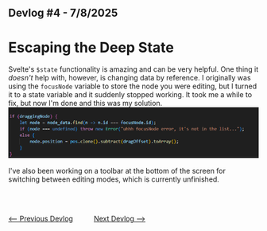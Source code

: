 ## Devlog #4 - 7/8/2025
# Escaping the Deep State

Svelte's `$state` functionality is amazing and can be very helpful. One thing it *doesn't* help with, however, is changing data by reference. I originally was using the `focusNode` variable to store the node you were editing, but I turned it to a state variable and it suddenly stopped working. It took me a while to fix, but now I'm done and this was my solution.
![Solution](img/devlog_4_solution.png)

I've also been working on a toolbar at the bottom of the screen for switching between editing modes, which is currently unfinished.

<br>
<br>

[<-- Previous Devlog](DEVLOG_3.md)   [Next Devlog -->](DEVLOG_5.md)